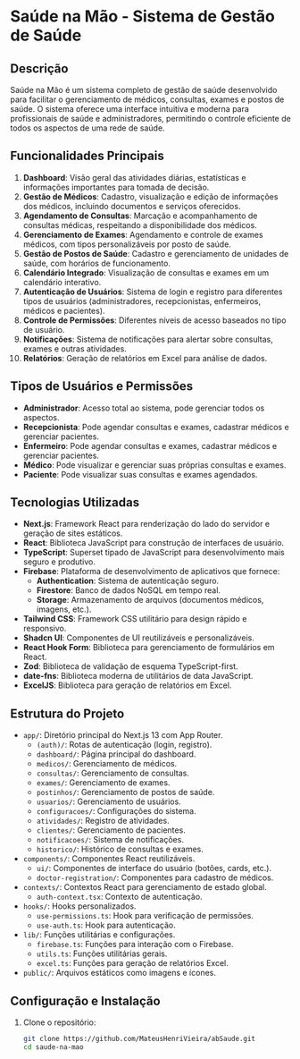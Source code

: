 # Saúde na Mão - Sistema de Gestão de Saúde

## Descrição

Saúde na Mão é um sistema completo de gestão de saúde desenvolvido para facilitar o gerenciamento de médicos, consultas, exames e postos de saúde. O sistema oferece uma interface intuitiva e moderna para profissionais de saúde e administradores, permitindo o controle eficiente de todos os aspectos de uma rede de saúde.

## Funcionalidades Principais

1. **Dashboard**: Visão geral das atividades diárias, estatísticas e informações importantes para tomada de decisão.
2. **Gestão de Médicos**: Cadastro, visualização e edição de informações dos médicos, incluindo documentos e serviços oferecidos.
3. **Agendamento de Consultas**: Marcação e acompanhamento de consultas médicas, respeitando a disponibilidade dos médicos.
4. **Gerenciamento de Exames**: Agendamento e controle de exames médicos, com tipos personalizáveis por posto de saúde.
5. **Gestão de Postos de Saúde**: Cadastro e gerenciamento de unidades de saúde, com horários de funcionamento.
6. **Calendário Integrado**: Visualização de consultas e exames em um calendário interativo.
7. **Autenticação de Usuários**: Sistema de login e registro para diferentes tipos de usuários (administradores, recepcionistas, enfermeiros, médicos e pacientes).
8. **Controle de Permissões**: Diferentes níveis de acesso baseados no tipo de usuário.
9. **Notificações**: Sistema de notificações para alertar sobre consultas, exames e outras atividades.
10. **Relatórios**: Geração de relatórios em Excel para análise de dados.

## Tipos de Usuários e Permissões

- **Administrador**: Acesso total ao sistema, pode gerenciar todos os aspectos.
- **Recepcionista**: Pode agendar consultas e exames, cadastrar médicos e gerenciar pacientes.
- **Enfermeiro**: Pode agendar consultas e exames, cadastrar médicos e gerenciar pacientes.
- **Médico**: Pode visualizar e gerenciar suas próprias consultas e exames.
- **Paciente**: Pode visualizar suas consultas e exames agendados.

## Tecnologias Utilizadas

- **Next.js**: Framework React para renderização do lado do servidor e geração de sites estáticos.
- **React**: Biblioteca JavaScript para construção de interfaces de usuário.
- **TypeScript**: Superset tipado de JavaScript para desenvolvimento mais seguro e produtivo.
- **Firebase**: Plataforma de desenvolvimento de aplicativos que fornece:
  - **Authentication**: Sistema de autenticação seguro.
  - **Firestore**: Banco de dados NoSQL em tempo real.
  - **Storage**: Armazenamento de arquivos (documentos médicos, imagens, etc.).
- **Tailwind CSS**: Framework CSS utilitário para design rápido e responsivo.
- **Shadcn UI**: Componentes de UI reutilizáveis e personalizáveis.
- **React Hook Form**: Biblioteca para gerenciamento de formulários em React.
- **Zod**: Biblioteca de validação de esquema TypeScript-first.
- **date-fns**: Biblioteca moderna de utilitários de data JavaScript.
- **ExcelJS**: Biblioteca para geração de relatórios em Excel.

## Estrutura do Projeto

- `app/`: Diretório principal do Next.js 13 com App Router.
  - `(auth)/`: Rotas de autenticação (login, registro).
  - `dashboard/`: Página principal do dashboard.
  - `medicos/`: Gerenciamento de médicos.
  - `consultas/`: Gerenciamento de consultas.
  - `exames/`: Gerenciamento de exames.
  - `postinhos/`: Gerenciamento de postos de saúde.
  - `usuarios/`: Gerenciamento de usuários.
  - `configuracoes/`: Configurações do sistema.
  - `atividades/`: Registro de atividades.
  - `clientes/`: Gerenciamento de pacientes.
  - `notificacoes/`: Sistema de notificações.
  - `historico/`: Histórico de consultas e exames.
- `components/`: Componentes React reutilizáveis.
  - `ui/`: Componentes de interface do usuário (botões, cards, etc.).
  - `doctor-registration/`: Componentes para cadastro de médicos.
- `contexts/`: Contextos React para gerenciamento de estado global.
  - `auth-context.tsx`: Contexto de autenticação.
- `hooks/`: Hooks personalizados.
  - `use-permissions.ts`: Hook para verificação de permissões.
  - `use-auth.ts`: Hook para autenticação.
- `lib/`: Funções utilitárias e configurações.
  - `firebase.ts`: Funções para interação com o Firebase.
  - `utils.ts`: Funções utilitárias gerais.
  - `excel.ts`: Funções para geração de relatórios Excel.
- `public/`: Arquivos estáticos como imagens e ícones.

## Configuração e Instalação

1. Clone o repositório:
   ```bash
   git clone https://github.com/MateusHenriVieira/abSaude.git
   cd saude-na-mao

